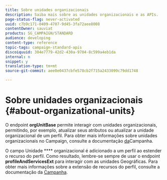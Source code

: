 ```yaml
---
title: Sobre unidades organizacionais
description: Saiba mais sobre as unidades organizacionais e as APIs.
page-status-flag: never-activated
uuid: c7b9c171-0409-4707-9d45-3fa72aee8008
contentOwner: sauviat
products: SG_CAMPAIGN/STANDARD
audience: developing
content-type: reference
topic-tags: campaign-standard-apis
discoiquuid: 304e7779-42d2-430a-9704-8c599a4eb1da
internal: n
snippet: y
translation-type: tm+mt
source-git-commit: aee0e0437cbfe578cb2f715a2433099c79dd1748

---
```



# Sobre unidades organizacionais {#about-organizational-units}

O endpoint **orgUnitBase** permite interagir com unidades organizacionais, permitindo, por exemplo, atualizar seus atributos ou atualizar a unidade organizacional de um perfil. Para obter mais informações sobre unidades organizacionais no Campaign, consulte a documentação [da](https://helpx.adobe.com/campaign/standard/administration/using/organizational-units.html)Campanha.

O campo Unidade **** organizacional é adicionado a um perfil ao estender o recurso do perfil. Como resultado, lembre-se sempre de usar o endpoint **profileAndServicesExt** para interagir com as unidades Geográficas. Para obter mais informações sobre a extensão de recursos do perfil, consulte a documentação da [Campanha](https://helpx.adobe.com/campaign/standard/administration/using/organizational-units.html#partitioning-profiles).
